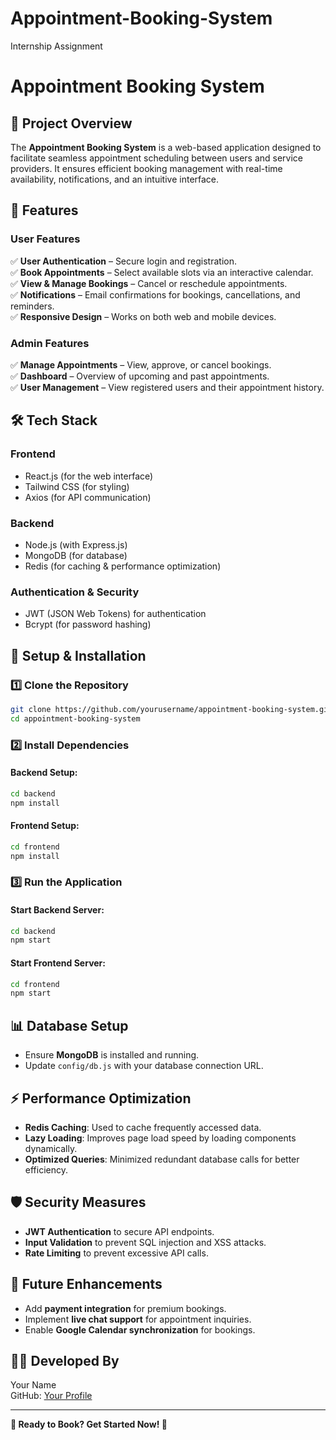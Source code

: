# Appointment-Booking-System
Internship Assignment
# Appointment Booking System

## 📌 Project Overview
The **Appointment Booking System** is a web-based application designed to facilitate seamless appointment scheduling between users and service providers. It ensures efficient booking management with real-time availability, notifications, and an intuitive interface.

## 🚀 Features
### **User Features**
✅ **User Authentication** – Secure login and registration.  
✅ **Book Appointments** – Select available slots via an interactive calendar.  
✅ **View & Manage Bookings** – Cancel or reschedule appointments.  
✅ **Notifications** – Email confirmations for bookings, cancellations, and reminders.  
✅ **Responsive Design** – Works on both web and mobile devices.  

### **Admin Features**
✅ **Manage Appointments** – View, approve, or cancel bookings.  
✅ **Dashboard** – Overview of upcoming and past appointments.  
✅ **User Management** – View registered users and their appointment history.  

## 🛠️ Tech Stack
### **Frontend**
- React.js (for the web interface)  
- Tailwind CSS (for styling)  
- Axios (for API communication)  

### **Backend**
- Node.js (with Express.js)  
- MongoDB (for database)  
- Redis (for caching & performance optimization)  

### **Authentication & Security**
- JWT (JSON Web Tokens) for authentication  
- Bcrypt (for password hashing)  

## 🔧 Setup & Installation
### **1️⃣ Clone the Repository**
```bash
git clone https://github.com/yourusername/appointment-booking-system.git
cd appointment-booking-system
```

### **2️⃣ Install Dependencies**
#### Backend Setup:
```bash
cd backend
npm install
```
#### Frontend Setup:
```bash
cd frontend
npm install
```

### **3️⃣ Run the Application**
#### Start Backend Server:
```bash
cd backend
npm start
```
#### Start Frontend Server:
```bash
cd frontend
npm start
```

## 📊 Database Setup
- Ensure **MongoDB** is installed and running.  
- Update `config/db.js` with your database connection URL.  

## ⚡ Performance Optimization
- **Redis Caching**: Used to cache frequently accessed data.  
- **Lazy Loading**: Improves page load speed by loading components dynamically.  
- **Optimized Queries**: Minimized redundant database calls for better efficiency.  

## 🛡️ Security Measures
- **JWT Authentication** to secure API endpoints.  
- **Input Validation** to prevent SQL injection and XSS attacks.  
- **Rate Limiting** to prevent excessive API calls.  

## 🎯 Future Enhancements
- Add **payment integration** for premium bookings.  
- Implement **live chat support** for appointment inquiries.  
- Enable **Google Calendar synchronization** for bookings.  

## 👨‍💻 Developed By
Your Name  
GitHub: [Your Profile](https://github.com/yourusername)  

---
**📌 Ready to Book? Get Started Now! 🚀**
